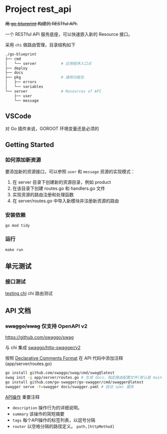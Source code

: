 # Project rest_api

~~用 [go-blueprint](github.com/melkeydev/go-blueprint) 构建的 RESTful API.~~

一个 RESTful API 服务底座，可以快速嵌入新的 Resource 接口。

采用 `chi` 做路由管理，目录结构如下

```bash
./go-blueprint
├── cmd
│   └── server           # 应用程序入口点
├── deploy
├── docs
├── pkg                  # 通用功能包
│   ├── errors
│   └── variables
└── server               # Resources of API
    ├── user
    └── message

```

## VSCode

对 Go 插件来说，GOROOT 环境变量还是必须的

## Getting Started

### 如何添加新资源

要添加新的资源接口，可以参照 `user` 和 `message` 资源的实现模式：

1. 在 server 目录下创建新的资源目录，例如 product
2. 在该目录下创建 routes.go 和 handlers.go 文件
3. 实现资源的路由注册和处理函数
4. 在 server/routes.go 中导入新模块并注册新资源的路由

### 安装依赖

`go mod tidy`

### 运行

`make run`

## 单元测试

### 接口测试

[testing chi](https://go-chi.io/#/pages/testing) chi 路由测试

## API 文档

### ~~swaggo/swag~~ 仅支持 OpenAPI v2

<https://github.com/swaggo/swag>

与 chi 集成 [swaggo/http-swagger/v2](https://github.com/swaggo/http-swagger/)

按照 [Declarative Comments Format](https://github.com/swaggo/swag#declarative-comments-format) 在 API 代码中添加注释(app/server/routes.go)

```bash
go install github.com/swaggo/swag/cmd/swag@latest
swag init -g app/server/routes.go # 生成 docs，指定路由配置文件(默认是 main.go)
go install github.com/go-swagger/go-swagger/cmd/swagger@latest
swagger serve -F=swagger docs/swagger.yaml # 启动 spec 服务
```

[API操作](https://github.com/swaggo/swag/blob/master/README_zh-CN.md#api%E6%93%8D%E4%BD%9C) 重要注释

- `description` 操作行为的详细说明。
- `summary` 该操作的简短摘要
- `tags` 每个API操作的标签列表，以逗号分隔
- `router` 以空格分隔的路径定义。 `path,[httpMethod]`
